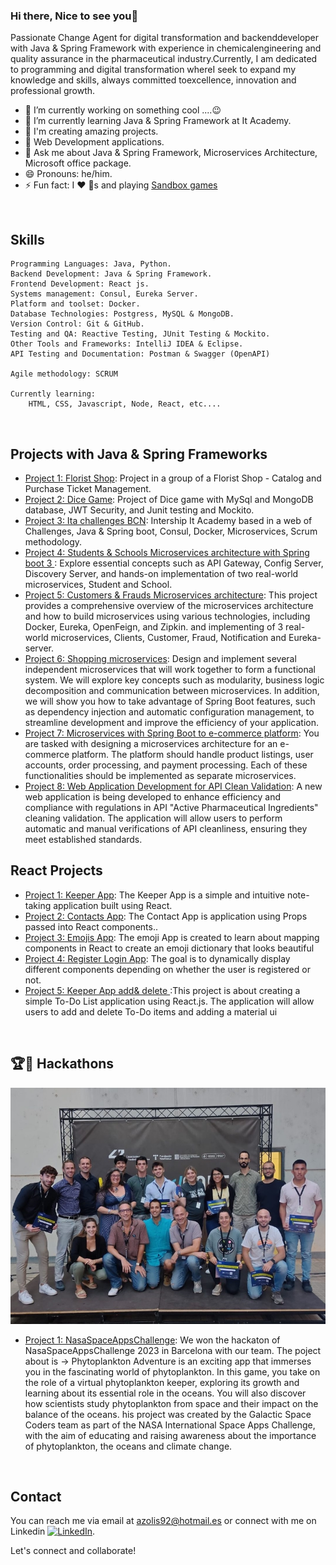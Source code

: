 ### Hi there, Nice to see you👋

Passionate Change Agent for digital transformation and backenddeveloper with Java & Spring Framework with experience in chemicalengineering and quality assurance in the pharmaceutical industry.Currently, I am dedicated to programming and digital transformation whereI seek to expand my knowledge and skills, always committed toexcellence, innovation and professional growth.

- 🔭 I’m currently working on something cool ....😉
- 🌱 I’m currently learning Java & Spring Framework at It Academy.
- 🌱 I'm creating amazing projects.
- 🌱 Web Development applications.
- 💬 Ask me about Java & Spring Framework, Microservices Architecture,  Microsoft office package.
- 😄 Pronouns: he/him.
- ⚡ Fun fact: I ❤️ 🐶s and playing [Sandbox games](https://www.sandbox.game/en/)
<br />

## Skills
    
    Programming Languages: Java, Python. 
    Backend Development: Java & Spring Framework.
    Frontend Development: React js.
    Systems management: Consul, Eureka Server.
    Platform and toolset: Docker.
    Database Technologies: Postgress, MySQL & MongoDB.
    Version Control: Git & GitHub.
    Testing and QA: Reactive Testing, JUnit Testing & Mockito.
    Other Tools and Frameworks: IntelliJ IDEA & Eclipse.
    API Testing and Documentation: Postman & Swagger (OpenAPI)

    Agile methodology: SCRUM

    Currently learning: 
        HTML, CSS, Javascript, Node, React, etc....
<br />

## Projects with Java  & Spring Frameworks 

- [Project 1: Florist Shop](https://github.com/PauSansa/DevelopersTeam): Project in a group of a Florist Shop - Catalog and Purchase Ticket Management.
- [Project 2: Dice Game](https://github.com/anderson92zolis/DiceGameNew): Project of Dice game with MySql and MongoDB database, JWT Security, and Junit testing and Mockito.
- [Project 3: Ita challenges BCN](https://github.com/IT-Academy-BCN/ita-challenges-backend): Intership It Academy based in a web of Challenges, Java & Spring boot, Consul, Docker, Microservices, Scrum methodology.
- [Project 4: Students & Schools Microservices architecture with Spring boot 3 ](https://github.com/anderson92zolis/AliMicroservice): Explore essential concepts such as API Gateway, Config Server, Discovery Server, and hands-on implementation of two real-world microservices, Student and School.
- [Project 5: Customers & Frauds Microservices architecture](https://github.com/anderson92zolis/microservicesAmigosCode): This project provides a comprehensive overview of the microservices architecture and how to build microservices using various technologies, including Docker, Eureka, OpenFeign, and Zipkin. and implementing of 3 real-world microservices, Clients, Customer, Fraud, Notification and Eureka-server.
- [Project 6: Shopping microservices](https://github.com/anderson92zolis/MicorserviciosAplicaci-nEscalable): Design and implement several independent microservices that will work together to form a functional system. We will explore key concepts such as modularity, business logic decomposition and communication between microservices. In addition, we will show you how to take advantage of Spring Boot features, such as dependency injection and automatic configuration management, to streamline development and improve the efficiency of your application.
- [Project 7: Microservices with Spring Boot to e-commerce platform](https://github.com/anderson92zolis/ecommerceChallenge): You are tasked with designing a microservices architecture for an e-commerce platform. The platform should handle product listings, user accounts, order processing, and payment processing. Each of these functionalities should be implemented as separate microservices.
- [Project 8: Web Application Development for API Clean Validation](https://github.com/anderson92zolis/pharmaIndustryProject): A new web application is being developed to enhance efficiency and compliance with regulations in API "Active Pharmaceutical Ingredients" cleaning validation. The application will allow users to perform automatic and manual verifications of API cleanliness, ensuring they meet established standards.

##  React Projects

- [Project 1:  Keeper App](https://github.com/anderson92zolis/react_p1_keeper_App): The Keeper App is a simple and intuitive note-taking application built using React.
- [Project 2:  Contacts App](https://github.com/anderson92zolis/contacts-react-app): The Contact App is application using Props passed into React components..
- [Project 3:  Emojis App](https://github.com/anderson92zolis/emojis-app): The emoji App is created to learn about mapping components in React to create an emoji dictionary that looks beautiful
- [Project 4:  Register Login App](https://github.com/anderson92zolis/Login_Register_App_React): The goal is to dynamically display different components depending on whether the user is registered or not.
- [Project 5:    Keeper App add& delete ](https://github.com/anderson92zolis/keeper_del_add_app):This project is about creating a simple To-Do List application using React.js. The application will allow users to add and delete To-Do items and adding a material ui

<br />


## 🏆🥇 Hackathons

![Nasa Challenge](https://github.com/anderson92zolis/anderson92zolis/blob/main/first%20place%20Nasa%20challenge.jpg)
- [Project 1: NasaSpaceAppsChallenge](https://github.com/anderson92zolis/NasaSpaceAppsChallenge): We won the hackaton of NasaSpaceAppsChallenge 2023 in Barcelona with our team. The poject about is -> Phytoplankton Adventure is an exciting app that immerses you in the fascinating world of phytoplankton. In this game, you take on the role of a virtual phytoplankton keeper, exploring its growth and learning about its essential role in the oceans. You will also discover how scientists study phytoplankton from space and their impact on the balance of the oceans. his project was created by the Galactic Space Coders team as part of the NASA International Space Apps Challenge, with the aim of educating and raising awareness about the importance of phytoplankton, the oceans and climate change.
<br />

## Contact

You can reach me via email at [azolis92@hotmail.es](mailto:azolis92@hotmail.es) or connect with me on Linkedin  [![LinkedIn](https://img.shields.io/badge/-LinkedIn-blue?logo=linkedin&style=flat-square&logoColor=white&link=https://www.linkedin.com/in/anderson-zolis-120b96124/)](https://www.linkedin.com/in/anderson-zolis-ch-120b96124/?trk=public-profile-join-page).

Let's connect and collaborate!

<!--

- 👯 I’m looking to collaborate on comming soon....

## Contributions

- [Open Source Project](link-to-contribution): Description of your contribution.
- [Community Initiative](link-to-contribution): Description of your involvement.


**anderson92zolis/anderson92zolis** is a ✨ _special_ ✨ repository because its `README.md` (this file) appears on your GitHub profile.
-->
